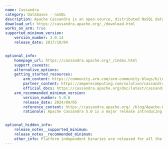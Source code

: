 ```yaml
---
name: Cassandra
category: Databases - noSQL
description: Apache Cassandra is an open-source, distributed NoSQL database designed to handle massive volumes of data on a highly scalable and highly available platform.
download_url: https://cassandra.apache.org/_/download.html
works_on_arm: true
supported_minimum_version:
    version_number: 3.0.14
    release_date: 2017/10/04


optional_info:
    homepage_url: https://cassandra.apache.org/_/index.html
    support_caveats:
    alternative_options:
    getting_started_resources:
        arm_content: https://community.arm.com/arm-community-blogs/b/infrastructure-solutions-blog/posts/increase-price_2d00_performance-by-deploying-cassandra-on-aws-graviton2
        partner_content: https://amperecomputing.com/solution/cassandra
        official_docs: https://cassandra.apache.org/doc/latest/cassandra/getting-started/index.html
    arm_recommended_minimum_version:
        version_number: 5.0.0
        release_date: 2024/09/05
        reference_content: https://cassandra.apache.org/_/blog/Apache-Cassandra-5.0-Announcement.html
        rationale: Apache Cassandra 5.0 is a major release introducing significant performance, usability, and scalability enhancements. Key features include Storage Attached Indexes (SAI) for flexible querying, Trie-based memtables/SSTables for better efficiency, and the Unified Compaction Strategy (UCS) for automated data management. It also supports JDK 17 for up to 20% performance gains and adds vector search for AI applications. The release marks the end-of-life for the 3.x series, urging users to upgrade for continued support.


optional_hidden_info:
    release_notes__supported_minimum:
    release_notes__recommended_minimum:
    other_info: Platform independent binaries are released for all the architecture. To install minimum version of Cassandra java 8 is needed and to use the CQL shell cqlsh, install the python 2.7.
---
```

